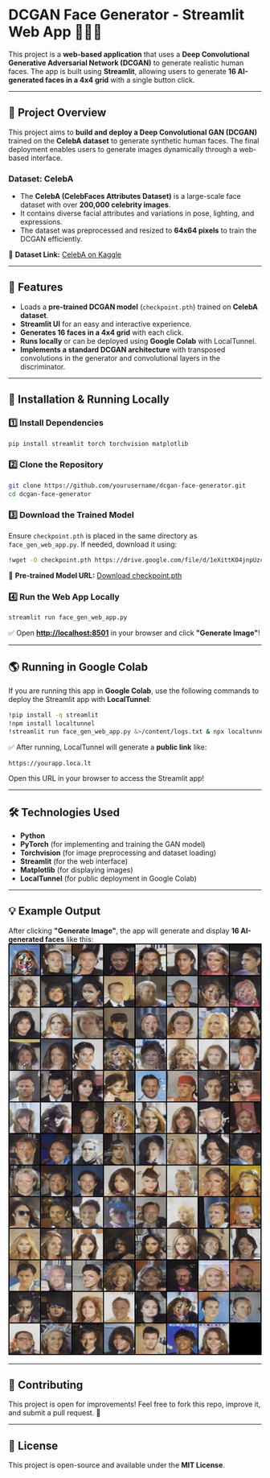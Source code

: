 # **DCGAN Face Generator - Streamlit Web App** 🎨🧑‍🎤

This project is a **web-based application** that uses a **Deep Convolutional Generative Adversarial Network (DCGAN)** to generate realistic human faces. The app is built using **Streamlit**, allowing users to generate **16 AI-generated faces in a 4x4 grid** with a single button click.

---

## **📌 Project Overview**

This project aims to **build and deploy a Deep Convolutional GAN (DCGAN)** trained on the **CelebA dataset** to generate synthetic human faces. The final deployment enables users to generate images dynamically through a web-based interface.

### **Dataset: CelebA**
- The **CelebA (CelebFaces Attributes Dataset)** is a large-scale face dataset with over **200,000 celebrity images**.
- It contains diverse facial attributes and variations in pose, lighting, and expressions.
- The dataset was preprocessed and resized to **64x64 pixels** to train the DCGAN efficiently.

🔗 **Dataset Link:** [CelebA on Kaggle](https://www.kaggle.com/datasets/jessicali9530/celeba-dataset)

---

## **🚀 Features**

- Loads a **pre-trained DCGAN model** (`checkpoint.pth`) trained on **CelebA dataset**.
- **Streamlit UI** for an easy and interactive experience.
- **Generates 16 faces in a 4x4 grid** with each click.
- **Runs locally** or can be deployed using **Google Colab** with LocalTunnel.
- **Implements a standard DCGAN architecture** with transposed convolutions in the generator and convolutional layers in the discriminator.

---

## **📌 Installation & Running Locally**

### **1️⃣ Install Dependencies**

```bash
pip install streamlit torch torchvision matplotlib
```

### **2️⃣ Clone the Repository**

```bash
git clone https://github.com/yourusername/dcgan-face-generator.git
cd dcgan-face-generator
```

### **3️⃣ Download the Trained Model**

Ensure `checkpoint.pth` is placed in the same directory as `face_gen_web_app.py`. If needed, download it using:

```bash
!wget -O checkpoint.pth https://drive.google.com/file/d/1eXittKO4jnpUzcdd5f5Z99VmKumEjgI7/view?usp=drive_link
```

🔗 **Pre-trained Model URL:** [Download checkpoint.pth](https://drive.google.com/file/d/1eXittKO4jnpUzcdd5f5Z99VmKumEjgI7/view?usp=drive_link)

### **4️⃣ Run the Web App Locally**

```bash
streamlit run face_gen_web_app.py
```

✅ Open [**http://localhost:8501**](http://localhost:8501) in your browser and click **"Generate Image"**!

---

## **🌎 Running in Google Colab**

If you are running this app in **Google Colab**, use the following commands to deploy the Streamlit app with **LocalTunnel**:

```bash
!pip install -q streamlit
!npm install localtunnel
!streamlit run face_gen_web_app.py &>/content/logs.txt & npx localtunnel --port 8501 & curl ipv4.icanhazip.com
```

✅ After running, LocalTunnel will generate a **public link** like:

```
https://yourapp.loca.lt
```

Open this URL in your browser to access the Streamlit app!

---

## **🛠 Technologies Used**

- **Python**
- **PyTorch** (for implementing and training the GAN model)
- **Torchvision** (for image preprocessing and dataset loading)
- **Streamlit** (for the web interface)
- **Matplotlib** (for displaying images)
- **LocalTunnel** (for public deployment in Google Colab)

---

## **💡 Example Output**

After clicking **"Generate Image"**, the app will generate and display **16 AI-generated faces** like this:
![Generated Image](fake_samples_epoch_50.png)

---

## **🤝 Contributing**

This project is open for improvements! Feel free to fork this repo, improve it, and submit a pull request. 🚀

---

## **📜 License**

This project is open-source and available under the **MIT License**.

